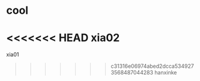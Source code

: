 # cool

<<<<<<< HEAD
xia02
=======
xia01
>>>>>>> c31316e06974abed2dcca5349273568487044283
hanxinke


